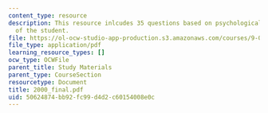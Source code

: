 ```yaml
---
content_type: resource
description: This resource inlcudes 35 questions based on psychological understanding
  of the student.
file: https://ol-ocw-studio-app-production.s3.amazonaws.com/courses/9-00-introduction-to-psychology-fall-2004/50624874bb92fc99d4d2c60154008e0c_2000_final.pdf
file_type: application/pdf
learning_resource_types: []
ocw_type: OCWFile
parent_title: Study Materials
parent_type: CourseSection
resourcetype: Document
title: 2000_final.pdf
uid: 50624874-bb92-fc99-d4d2-c60154008e0c
---
```

